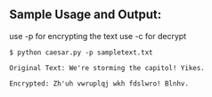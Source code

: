 ## Sample Usage and Output:
use -p <inputfile> for encrypting the text
use -c <inputfile> for decrypt
```
$ python caesar.py -p sampletext.txt 

Original Text: We're storming the capitol! Yikes.

Encrypted: Zh'uh vwruplqj wkh fdslwro! Blnhv.
```
